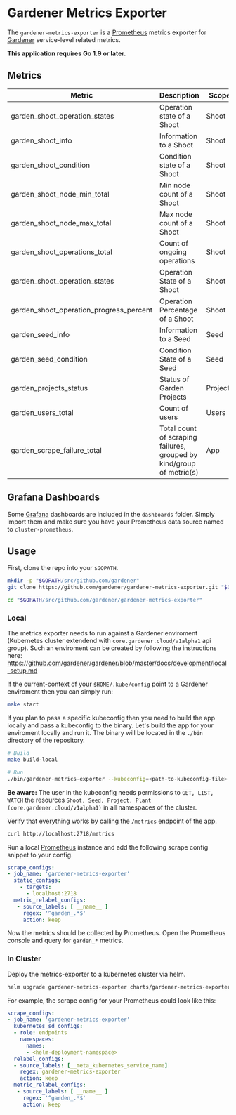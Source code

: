 # Gardener Metrics Exporter
The `gardener-metrics-exporter` is a [Prometheus](https://prometheus.io/) metrics exporter for [Gardener](https://github.com/gardener/gardener) service-level related metrics.

**This application requires Go 1.9 or later.**

## Metrics
|Metric|Description|Scope|Type|
|-----|-----------|-----|----|
|garden_shoot_operation_states|Operation state of a Shoot|Shoot|Gauge|
|garden_shoot_info|Information to a Shoot|Shoot|Gauge|
|garden_shoot_condition|Condition state of a Shoot|Shoot|Gauge|
|garden_shoot_node_min_total|Min node count of a Shoot|Shoot|Gauge|
|garden_shoot_node_max_total|Max node count of a Shoot|Shoot|Gauge|
|garden_shoot_operations_total|Count of ongoing operations|Shoot|Gauge|
|garden_shoot_operation_states|Operation State of a Shoot|Shoot|Gauge|
|garden_shoot_operation_progress_percent|Operation Percentage of a Shoot|Shoot|Gauge|
|garden_seed_info|Information to a Seed|Seed|Gauge|
|garden_seed_condition|Condition State of a Seed|Seed|Gauge|
|garden_projects_status|Status of Garden Projects|Projects|Gauge|
|garden_users_total|Count of users|Users|Gauge|
|garden_scrape_failure_total|Total count of scraping failures, grouped by kind/group of metric(s)|App|Counter|

## Grafana Dashboards
Some [Grafana](https://grafana.com/) dashboards are included in the `dashboards` folder. Simply import them and make sure you have your Prometheus data source named to `cluster-prometheus`.

## Usage
First, clone the repo into your `$GOPATH`.
```sh
mkdir -p "$GOPATH/src/github.com/gardener"
git clone https://github.com/gardener/gardener-metrics-exporter.git "$GOPATH/src/github.com/gardener/gardener-metrics-exporter"

cd "$GOPATH/src/github.com/gardener/gardener-metrics-exporter"
```

### Local
The metrics exporter needs to run against a Gardener enviroment (Kubernetes cluster extendend with `core.gardener.cloud/v1alpha1` api group). Such an enviroment can be created by following the instructions here: https://github.com/gardener/gardener/blob/master/docs/development/local_setup.md

If the current-context of your `$HOME/.kube/config` point to a Gardener enviroment then you can simply run:
```sh
make start
```

If you plan to pass a specific kubeconfig then you need to build the app locally and pass a kubeconfig to the binary.
Let's build the app for your enviroment locally and run it. The binary will be located in the `./bin` directory of the repository.
```sh
# Build
make build-local

# Run
./bin/gardener-metrics-exporter --kubeconfig=<path-to-kubeconfig-file>
```

**Be aware:** The user in the kubeconfig needs permissions to ``GET, LIST, WATCH`` the resources ``Shoot, Seed, Project, Plant (core.gardener.cloud/v1alpha1)`` in all namespaces of the cluster.

Verify that everything works by calling the `/metrics` endpoint of the app.
```sh
curl http://localhost:2718/metrics
```
Run a local [Prometheus](https://prometheus.io/download/) instance and add the following scrape config snippet to your config.
```yaml
scrape_configs:
- job_name: 'gardener-metrics-exporter'
  static_configs:
    - targets:
      - localhost:2718
  metric_relabel_configs:
   - source_labels: [ __name__ ]
     regex: '^garden_.*$'
     action: keep
```
Now the metrics should be collected by Prometheus. Open the Prometheus console and query for ``garden_*`` metrics.

### In Cluster
Deploy the metrics-exporter to a kubernetes cluster via helm.
```sh
helm upgrade gardener-metrics-exporter charts/gardener-metrics-exporter --install --namespace=<your-namespace> --values=<path-to-your-values.yaml>
```
For example, the scrape config for your Prometheus could look like this:
```yaml
scrape_configs:
- job_name: 'gardener-metrics-exporter'
  kubernetes_sd_configs:
  - role: endpoints
    namespaces:
      names:
      - <helm-deployment-namespace>
  relabel_configs:
  - source_labels: [__meta_kubernetes_service_name]
    regex: gardener-metrics-exporter
    action: keep
  metric_relabel_configs:
   - source_labels: [ __name__ ]
     regex: '^garden_.*$'
     action: keep
```

